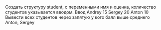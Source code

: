 Создать структуру student, с переменными имя и оценка, количество студентов указывается вводом.
  Ввод 
  Andrey
  15
  Sergey 
  20
  Anton
  10
  Вывести всех студентов через запятую у кого балл выше среднего
  Anton, Sergey